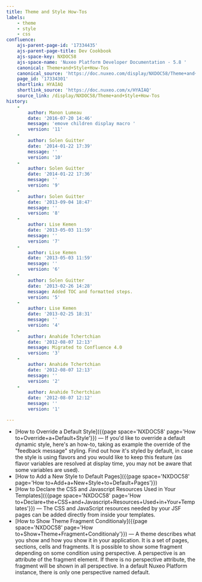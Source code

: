 ```yaml
---
title: Theme and Style How-Tos
labels:
    - theme
    - style
    - css
confluence:
    ajs-parent-page-id: '17334435'
    ajs-parent-page-title: Dev Cookbook
    ajs-space-key: NXDOC58
    ajs-space-name: 'Nuxeo Platform Developer Documentation - 5.8 '
    canonical: Theme+and+Style+How-Tos
    canonical_source: 'https://doc.nuxeo.com/display/NXDOC58/Theme+and+Style+How-Tos'
    page_id: '17334301'
    shortlink: HYAIAQ
    shortlink_source: 'https://doc.nuxeo.com/x/HYAIAQ'
    source_link: /display/NXDOC58/Theme+and+Style+How-Tos
history:
    - 
        author: Manon Lumeau
        date: '2016-07-20 14:46'
        message: 'emove children display macro '
        version: '11'
    - 
        author: Solen Guitter
        date: '2014-01-22 17:39'
        message: ''
        version: '10'
    - 
        author: Solen Guitter
        date: '2014-01-22 17:36'
        message: ''
        version: '9'
    - 
        author: Solen Guitter
        date: '2013-09-04 18:47'
        message: ''
        version: '8'
    - 
        author: Lise Kemen
        date: '2013-05-03 11:59'
        message: ''
        version: '7'
    - 
        author: Lise Kemen
        date: '2013-05-03 11:59'
        message: ''
        version: '6'
    - 
        author: Solen Guitter
        date: '2013-02-26 14:28'
        message: Added TOC and formatted steps.
        version: '5'
    - 
        author: Lise Kemen
        date: '2013-02-25 18:31'
        message: ''
        version: '4'
    - 
        author: Anahide Tchertchian
        date: '2012-08-07 12:13'
        message: Migrated to Confluence 4.0
        version: '3'
    - 
        author: Anahide Tchertchian
        date: '2012-08-07 12:13'
        message: ''
        version: '2'
    - 
        author: Anahide Tchertchian
        date: '2012-08-07 12:12'
        message: ''
        version: '1'

---
```

*   [How to Override a Default Style]({{page space='NXDOC58' page='How to+Override+a+Default+Style'}})&nbsp;&mdash;&nbsp;<span class="smalltext">If you'd like to override a default dynamic style, here's an how-to, taking as example the override of the "feedback message" styling. Find out how it's styled by default, in case the style is using flavors and you would like to keep this feature (as flavor variables are resolved at display time, you may not be aware that some variables are used).</span>
*   [How to Add a New Style to Default Pages]({{page space='NXDOC58' page='How to+Add+a+New+Style+to+Default+Pages'}})
*   [How to Declare the CSS and Javascript Resources Used in Your Templates]({{page space='NXDOC58' page='How to+Declare+the+CSS+and+Javascript+Resources+Used+in+Your+Templates'}})&nbsp;&mdash;&nbsp;<span class="smalltext">The CSS and JavaScript resources needed by your JSF pages can be added directly from inside your templates.</span>
*   [How to Show Theme Fragment Conditionaly]({{page space='NXDOC58' page='How to+Show+Theme+Fragment+Conditionaly'}})&nbsp;&mdash;&nbsp;<span class="smalltext">A theme describes what you show and how you show it in your application. It is a set of pages, sections, cells and fragments. It is possible to show some fragment depending on some condition using perspective. A perspective is an attribute of the fragment element. If there is no perspective attribute, the fragment will be shown in all perspective. In a default Nuxeo Platform instance, there is only one perspective named default.</span>

&nbsp;
